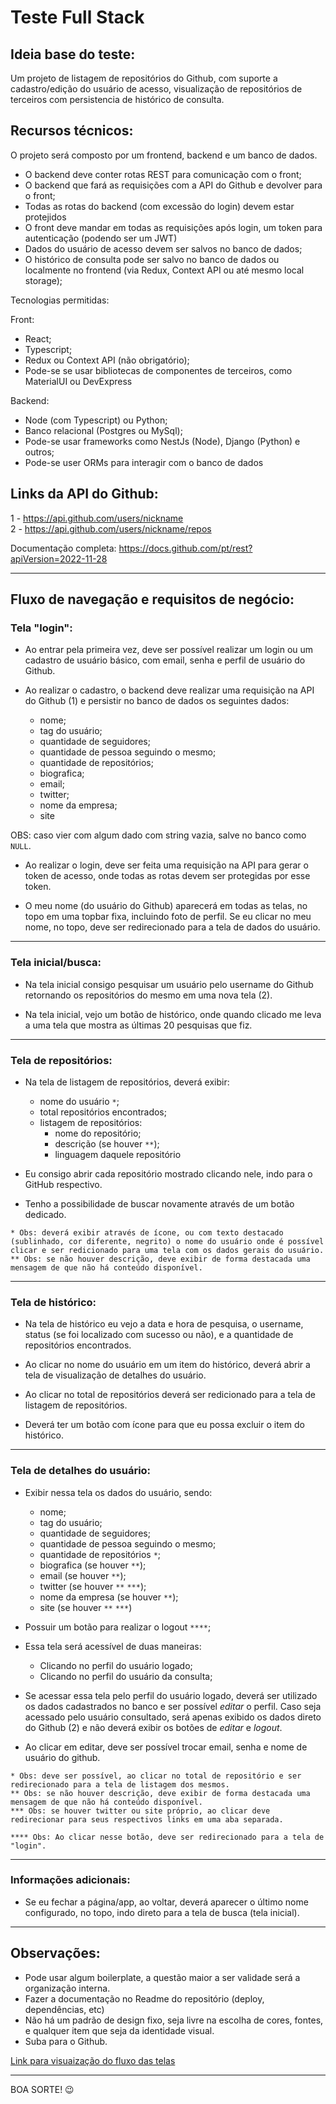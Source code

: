 # Teste Full Stack

## Ideia base do teste:
Um projeto de listagem de repositórios do Github, com suporte a cadastro/edição do usuário de acesso, visualização de repositórios de terceiros com persistencia de histórico de consulta.

## Recursos técnicos:
O projeto será composto por um frontend, backend e um banco de dados.

- O backend deve conter rotas REST para comunicação com o front;
- O backend que fará as requisições com a API do Github e devolver para o front;
- Todas as rotas do backend (com excessão do login) devem estar protejidos
- O front deve mandar em todas as requisições após login, um token para autenticação (podendo ser um JWT)
- Dados do usuário de acesso devem ser salvos no banco de dados;
- O histórico de consulta pode ser salvo no banco de dados ou localmente no frontend (via Redux, Context API ou até mesmo local storage);


Tecnologias permitidas:

Front:
- React;
- Typescript;
- Redux ou Context API (não obrigatório);
- Pode-se se usar bibliotecas de componentes de terceiros, como MaterialUI ou DevExpress

Backend:
- Node (com Typescript) ou Python;
- Banco relacional (Postgres ou MySql);
- Pode-se usar frameworks como NestJs (Node), Django (Python) e outros;
- Pode-se user ORMs para interagir com o banco de dados


## Links da API do Github:

1 - https://api.github.com/users/nickname <br />
2 - https://api.github.com/users/nickname/repos

Documentação completa:
https://docs.github.com/pt/rest?apiVersion=2022-11-28

---

## Fluxo de navegação e requisitos de negócio:

### Tela "login":

- Ao entrar pela primeira vez, deve ser possível realizar um login ou um cadastro de usuário básico, com email, senha e perfil de usuário do Github.

- Ao realizar o cadastro, o backend deve realizar uma requisição na API do Github (1) e persistir no banco de dados os seguintes dados:
  - nome;
  - tag do usuário;
  - quantidade de seguidores;
  - quantidade de pessoa seguindo o mesmo;
  - quantidade de repositórios;
  - biografica;
  - email;
  - twitter;
  - nome da empresa;
  - site

OBS: caso vier com algum dado com string vazia, salve no banco como `NULL`.

- Ao realizar o login, deve ser feita uma requisição na API para gerar o token de acesso, onde todas as rotas devem ser protegidas por esse token.

- O meu nome (do usuário do Github) aparecerá em todas as telas, no topo em uma topbar fixa, incluindo foto de perfil. Se eu clicar no meu nome, no topo, deve ser redirecionado para a tela de dados do usuário.
---

### Tela inicial/busca:

- Na tela inicial consigo pesquisar um usuário pelo username do Github retornando os repositórios do mesmo em uma nova tela (2).

- Na tela inicial, vejo um botão de histórico, onde quando clicado me leva a uma tela que mostra as últimas 20 pesquisas que fiz.
----

### Tela de repositórios:

- Na tela de listagem de repositórios, deverá exibir:
  - nome do usuário `*`;
  - total repositórios encontrados;
  - listagem de repositórios:
    - nome do repositório;
    - descrição (se houver `**`);
    - linguagem daquele repositório

- Eu consigo abrir cada repositório mostrado clicando nele, indo para o GitHub respectivo.
- Tenho a possibilidade de buscar novamente através de um botão dedicado.

```
* Obs: deverá exibir através de ícone, ou com texto destacado (sublinhado, cor diferente, negrito) o nome do usuário onde é possível clicar e ser redicionado para uma tela com os dados gerais do usuário.
** Obs: se não houver descrição, deve exibir de forma destacada uma mensagem de que não há conteúdo disponível.
```
---

### Tela de histórico:

- Na tela de histórico eu vejo a data e hora de pesquisa, o username, status (se foi localizado com sucesso ou não), e a quantidade de repositórios encontrados.

- Ao clicar no nome do usuário em um item do histórico, deverá abrir a tela de visualização de detalhes do usuário.

- Ao clicar no total de repositórios deverá ser redicionado para a tela de listagem de repositórios.

- Deverá ter um botão com ícone para que eu possa excluir o item do histórico.
----

### Tela de detalhes do usuário:

- Exibir nessa tela os dados do usuário, sendo:
  - nome;
  - tag do usuário;
  - quantidade de seguidores;
  - quantidade de pessoa seguindo o mesmo;
  - quantidade de repositórios `*`;
  - biografica (se houver `**`);
  - email (se houver `**`);
  - twitter (se houver `**` `***`);
  - nome da empresa (se houver `**`);
  - site (se houver `**` `***`)

- Possuir um botão para realizar o logout `****`;

- Essa tela será acessível de duas maneiras:
  - Clicando no perfil do usuário logado;
  - Clicando no perfil do usuário da consulta;

- Se acessar essa tela pelo perfil do usuário logado, deverá ser utilizado os dados cadastrados no banco e ser possível *editar* o perfil. Caso seja acessado pelo usuário consultado, será apenas exibido os dados direto do Github (2) e não deverá exibir os botões de *editar* e *logout*.

- Ao clicar em editar, deve ser possível trocar email, senha e nome de usuário do github.

```
* Obs: deve ser possível, ao clicar no total de repositório e ser redirecionado para a tela de listagem dos mesmos.
** Obs: se não houver descrição, deve exibir de forma destacada uma mensagem de que não há conteúdo disponível.
*** Obs: se houver twitter ou site próprio, ao clicar deve redirecionar para seus respectivos links em uma aba separada.

**** Obs: Ao clicar nesse botão, deve ser redirecionado para a tela de "login".
```
---

### Informações adicionais:

- Se eu fechar a página/app, ao voltar, deverá aparecer o último nome configurado, no topo, indo direto para a tela de busca (tela inicial).
---

## Observações:
- Pode usar algum boilerplate, a questão maior a ser validade será a organização interna.
- Fazer a documentação no Readme do repositório (deploy, dependências, etc) 
- Não há um padrão de design fixo, seja livre na escolha de cores, fontes, e qualquer item que seja da identidade visual.
- Suba para o Github.

[Link para visuaização do fluxo das telas](https://whimsical.com/fullstack-test-ELvd4KquyPoWXhxpidBGfv)

---

BOA SORTE! 😉️

